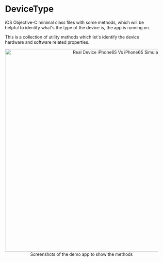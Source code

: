 # DeviceType
iOS Objective-C minimal class files with some methods, which will be helpful to identify what's the type of the device is, the app is running on.

This is a collection of utility methods which let's identify the device hardware and software related properties.

 <p align="center">
  <img src="http://i.imgur.com/KAyOm01.png?1" width="730" height="667" alt="Real Device iPhone6S Vs iPhone6S Simulator"/><br/>
  <span> Screenshots of the demo app to show the methods </span>
 </p>
 </p>
